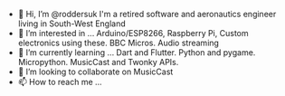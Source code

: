 - 👋 Hi, I’m @roddersuk
I'm a retired software and aeronautics engineer living in South-West England
- 👀 I’m interested in ...
  Arduino/ESP8266,
  Raspberry Pi,
  Custom electronics using these.
  BBC Micros.
  Audio streaming
- 🌱 I’m currently learning ...
  Dart and Flutter.
  Python and pygame.
  Micropython.
  MusicCast and Twonky APIs.
- 💞️ I’m looking to collaborate on MusicCast
- 📫 How to reach me ...

<!---
roddersuk/roddersuk is a ✨ special ✨ repository because its `README.md` (this file) appears on your GitHub profile.
You can click the Preview link to take a look at your changes.
--->
